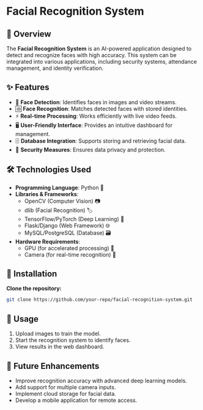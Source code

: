 # Facial Recognition System

## 📌 Overview
The **Facial Recognition System** is an AI-powered application designed to detect and recognize faces with high accuracy. This system can be integrated into various applications, including security systems, attendance management, and identity verification.

## ✨ Features
- 🎯 **Face Detection**: Identifies faces in images and video streams.
- 🆔 **Face Recognition**: Matches detected faces with stored identities.
- ⚡ **Real-time Processing**: Works efficiently with live video feeds.
- 🖥 **User-Friendly Interface**: Provides an intuitive dashboard for management.
- 🗄 **Database Integration**: Supports storing and retrieving facial data.
- 🔐 **Security Measures**: Ensures data privacy and protection.

## 🛠 Technologies Used
- **Programming Language**: Python 🐍
- **Libraries & Frameworks**:
  - OpenCV (Computer Vision) 📷
  - dlib (Facial Recognition) 🏷
  - TensorFlow/PyTorch (Deep Learning) 🧠
  - Flask/Django (Web Framework) 🌐
  - MySQL/PostgreSQL (Database) 🗃
- **Hardware Requirements**:
  - GPU (for accelerated processing) 🚀
  - Camera (for real-time recognition) 🎥

## 🚀 Installation
 **Clone the repository:**
   ```sh
   git clone https://github.com/your-repo/facial-recognition-system.git
   ```


## 📖 Usage
1. Upload images to train the model.
2. Start the recognition system to identify faces.
3. View results in the web dashboard.

## 🔮 Future Enhancements
- Improve recognition accuracy with advanced deep learning models.
- Add support for multiple camera inputs.
- Implement cloud storage for facial data.
- Develop a mobile application for remote access.

